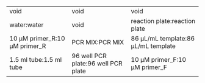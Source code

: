 ||||
|----|----|----|
|void|void|void|
|water:water|void|reaction plate:reaction plate|
|10 μM primer_R:10 μM primer_R|PCR MIX:PCR MIX|86 μL/mL template:86 μL/mL template|
|1.5 ml tube:1.5 ml tube|96 well PCR plate:96 well PCR plate|10 μM primer_F:10 μM primer_F|
